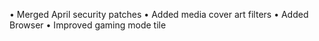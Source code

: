• Merged April security patches
• Added media cover art filters
• Added Browser
• Improved gaming mode tile
